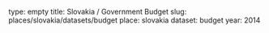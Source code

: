 type: empty
title: Slovakia / Government Budget
slug: places/slovakia/datasets/budget
place: slovakia
dataset: budget
year: 2014
